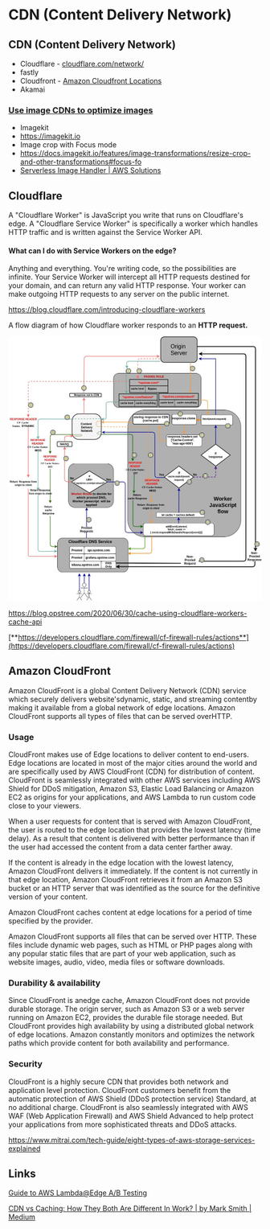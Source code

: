 # CDN (Content Delivery Network)

## CDN (Content Delivery Network)

- Cloudflare - [cloudflare.com/network/](https://www.cloudflare.com/network/)
- fastly
- Cloudfront - [Amazon Cloudfront Locations](https://aws.amazon.com/cloudfront/features/)
- Akamai

### [Use image CDNs to optimize images](https://web.dev/image-cdns/)

- Imagekit
- https://imagekit.io
- Image crop with Focus mode
- https://docs.imagekit.io/features/image-transformations/resize-crop-and-other-transformations#focus-fo
- [Serverless Image Handler | AWS Solutions](https://aws.amazon.com/solutions/implementations/serverless-image-handler/)

## Cloudflare

A "Cloudflare Worker" is JavaScript you write that runs on Cloudflare's edge. A "Cloudflare Service Worker" is specifically a worker which handles HTTP traffic and is written against the Service Worker API.

#### What can I do with Service Workers on the edge?

Anything and everything. You're writing code, so the possibilities are infinite. Your Service Worker will intercept all HTTP requests destined for your domain, and can return any valid HTTP response. Your worker can make outgoing HTTP requests to any server on the public internet.

https://blog.cloudflare.com/introducing-cloudflare-workers

A flow diagram of how Cloudflare worker responds to an **HTTP request.**

![image](../../media/Cloud-Others-Others-SAAS-image1.jpg)

https://blog.opstree.com/2020/06/30/cache-using-cloudflare-workers-cache-api

[**https://developers.cloudflare.com/firewall/cf-firewall-rules/actions**](https://developers.cloudflare.com/firewall/cf-firewall-rules/actions)

## Amazon CloudFront

Amazon CloudFront is a global Content Delivery Network (CDN) service which securely delivers website'sdynamic, static, and streaming contentby making it available from a global network of edge locations. Amazon CloudFront supports all types of files that can be served overHTTP.

### Usage

CloudFront makes use of Edge locations to deliver content to end-users. Edge locations are located in most of the major cities around the world and are specifically used by AWS CloudFront (CDN) for distribution of content. CloudFront is seamlessly integrated with other AWS services including AWS Shield for DDoS mitigation, Amazon S3, Elastic Load Balancing or Amazon EC2 as origins for your applications, and AWS Lambda to run custom code close to your viewers.

When a user requests for content that is served with Amazon CloudFront, the user is routed to the edge location that provides the lowest latency (time delay). As a result that content is delivered with better performance than if the user had accessed the content from a data center farther away.

If the content is already in the edge location with the lowest latency, Amazon CloudFront delivers it immediately. If the content is not currently in that edge location, Amazon CloudFront retrieves it from an Amazon S3 bucket or an HTTP server that was identified as the source for the definitive version of your content.

Amazon CloudFront caches content at edge locations for a period of time specified by the provider.

Amazon CloudFront supports all files that can be served over HTTP. These files include dynamic web pages, such as HTML or PHP pages along with any popular static files that are part of your web application, such as website images, audio, video, media files or software downloads.

### Durability & availability

Since CloudFront is anedge cache, Amazon CloudFront does not provide durable storage. The origin server, such as Amazon S3 or a web server running on Amazon EC2, provides the durable file storage needed. But CloudFront provides high availability by using a distributed global network of edge locations. Amazon constantly monitors and optimizes the network paths which provide content for both availability and performance.

### Security

CloudFront is a highly secure CDN that provides both network and application level protection. CloudFront customers benefit from the automatic protection of AWS Shield (DDoS protection service) Standard, at no additional charge. CloudFront is also seamlessly integrated with AWS WAF (Web Application Firewall) and AWS Shield Advanced to help protect your applications from more sophisticated threats and DDoS attacks.

https://www.mitrai.com/tech-guide/eight-types-of-aws-storage-services-explained

## Links

[Guide to AWS Lambda@Edge A/B Testing](https://www.toptal.com/aws/ab-testing-with-aws-lambda-at-edge)

[CDN vs Caching: How They Both Are Different In Work? | by Mark Smith | Medium](https://zrix.medium.com/cdn-vs-caching-how-they-both-are-different-in-work-efd8db89e139)
